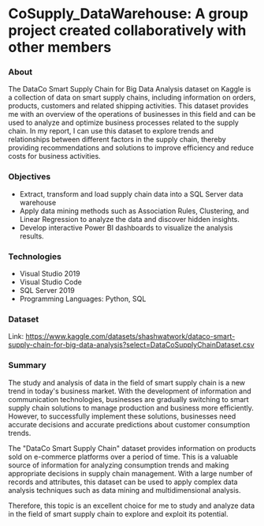 # CoSupply_DataWarehouse: A group project created collaboratively with other members
### About
The DataCo Smart Supply Chain for Big Data Analysis dataset on Kaggle is a collection of data on smart supply chains, including information on orders, products, customers and related shipping activities. This dataset provides me with an overview of the operations of businesses in this field and can be used to analyze and optimize business processes related to the supply chain. In my report, I can use this dataset to explore trends and relationships between different factors in the supply chain, thereby providing recommendations and solutions to improve efficiency and reduce costs for business activities.
### Objectives
- Extract, transform and load supply chain data into a SQL Server data warehouse
- Apply data mining methods such as Association Rules, Clustering, and Linear Regression to analyze the data and discover hidden insights.
- Develop interactive Power BI dashboards to visualize the analysis results.
### Technologies
- Visual Studio 2019
- Visual Studio Code
- SQL Server 2019
- Programming Languages: Python, SQL
### Dataset
Link: https://www.kaggle.com/datasets/shashwatwork/dataco-smart-supply-chain-for-big-data-analysis?select=DataCoSupplyChainDataset.csv

### Summary
The study and analysis of data in the field of smart supply chain is a new trend in today's business market. With the development of information and communication technologies, businesses are gradually switching to smart supply chain solutions to manage production and business more efficiently. However, to successfully implement these solutions, businesses need accurate decisions and accurate predictions about customer consumption trends.

The "DataCo Smart Supply Chain" dataset provides information on products sold on e-commerce platforms over a period of time. This is a valuable source of information for analyzing consumption trends and making appropriate decisions in supply chain management. With a large number of records and attributes, this dataset can be used to apply complex data analysis techniques such as data mining and multidimensional analysis.

Therefore, this topic is an excellent choice for me to study and analyze data in the field of smart supply chain to explore and exploit its potential.
